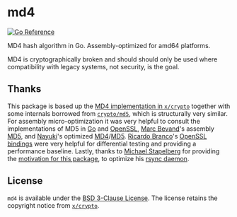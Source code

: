 # md4

[![Go Reference](https://pkg.go.dev/badge/github.com/mmcloughlin/md4.svg)](https://pkg.go.dev/github.com/mmcloughlin/md4)

MD4 hash algorithm in Go. Assembly-optimized for amd64 platforms.

MD4 is cryptographically broken and should should only be used where
compatibility with legacy systems, not security, is the goal.

## Thanks

This package is based up the [MD4 implementation in
`x/crypto`](https://github.com/golang/crypto/tree/32db794688a5a24a23a43f2a984cecd5b3d8da58/md4)
together with some internals borrowed from
[`crypto/md5`](https://github.com/golang/go/tree/a1938435d6361dcbc93a15ce0ace28748a45b85d/src/crypto/md5),
which is structurally very similar. For assembly micro-optimization it was very
helpful to consult the implementations of MD5 in
[Go](https://github.com/golang/go/blob/a1938435d6361dcbc93a15ce0ace28748a45b85d/src/crypto/md5/md5block_amd64.s)
and
[OpenSSL](https://github.com/openssl/openssl/blob/d4458e59f62b0d102069e53da41f1d5305a66912/crypto/md5/asm/md5-x86_64.pl),
[Marc Bevand](https://www.zorinaq.com/)'s assembly
[MD5](http://www.zorinaq.com/papers/md5-amd64.html), and
[Nayuki](https://www.nayuki.io)'s optimized
[MD4](https://github.com/nayuki/Native-hashes-for-Java/blob/0f4a908b8b2edc3c0e4f778dee4de2c189465304/native/md4-compress-x8664.S)/[MD5](https://www.nayuki.io/page/fast-md5-hash-implementation-in-x86-assembly).
[Ricardo Branco](https://github.com/ricardobranco777)'s [OpenSSL
bindings](https://github.com/ricardobranco777/go-openssl) were very helpful for
differential testing and providing a performance baseline.  Lastly, thanks to
[Michael Stapelberg](https://michael.stapelberg.ch) for providing the
[motivation for this
package](https://twitter.com/zekjur/status/1433878940154843145), to optimize his
[rsync daemon](https://github.com/gokrazy/rsync).

## License

`md4` is available under the [BSD 3-Clause License](LICENSE). The license
retains the copyright notice from [`x/crypto`](https://golang.org/x/crypto).
